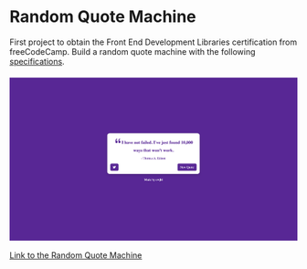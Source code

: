 # Random Quote Machine

First project to obtain the Front End Development Libraries certification from freeCodeCamp. Build a random quote machine with the following [specifications](https://www.freecodecamp.org/learn/front-end-development-libraries/front-end-development-libraries-projects/build-a-random-quote-machine).


####  
![project img](/public/random-quote-machine.png)


[Link to the Random Quote Machine](https://cwjki.github.io/random-quote-machine-react/) 
